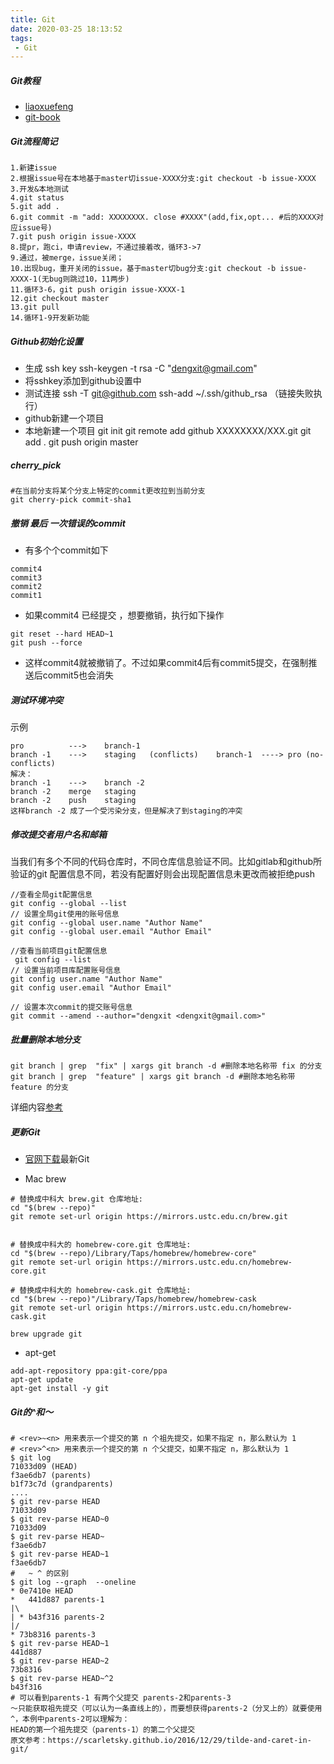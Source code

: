 ```yaml
---
title: Git
date: 2020-03-25 18:13:52
tags: 
 - Git
---
```



##### Git教程
* [liaoxuefeng](https://www.liaoxuefeng.com/wiki/896043488029600)
* [git-book](https://git-scm.com/book/zh/v2)

##### Git流程简记
```
1.新建issue
2.根据issue号在本地基于master切issue-XXXX分支:git checkout -b issue-XXXX
3.开发&本地测试
4.git status
5.git add .
6.git commit -m "add: XXXXXXXX. close #XXXX"(add,fix,opt... #后的XXXX对应issue号)
7.git push origin issue-XXXX
8.提pr，跑ci，申请review，不通过接着改，循环3->7
9.通过，被merge，issue关闭；
10.出现bug，重开关闭的issue，基于master切bug分支:git checkout -b issue-XXXX-1(无bug则跳过10，11两步)
11.循环3-6，git push origin issue-XXXX-1
12.git checkout master
13.git pull
14.循环1-9开发新功能
```
<!-- more -->
##### Github初始化设置
* 生成 ssh key 
ssh-keygen -t rsa -C "dengxit@gmail.com"
* 将sshkey添加到github设置中
* 测试连接
ssh -T git@github.com
ssh-add ~/.ssh/github_rsa （链接失败执行）
* github新建一个项目
* 本地新建一个项目
 git init
 git remote add github XXXXXXXX/XXX.git
 git add .
 git push origin master
 
##### cherry_pick
 ```
 #在当前分支将某个分支上特定的commit更改拉到当前分支
 git cherry-pick commit-sha1
 ```
 
##### 撤销 最后 一次错误的commit
* 有多个个commit如下
```
commit4
commit3
commit2
commit1
```
* 如果commit4 已经提交 ，想要撤销，执行如下操作
```
git reset --hard HEAD~1
git push --force
```
* 这样commit4就被撤销了。不过如果commit4后有commit5提交，在强制推送后commit5也会消失


##### 测试环境冲突
示例
```
pro          --->    branch-1
branch -1    --->    staging   (conflicts)    branch-1  ----> pro (no-conflicts)
解决：
branch -1    --->    branch -2
branch -2    merge   staging
branch -2    push    staging
这样branch -2 成了一个受污染分支，但是解决了到staging的冲突
```

##### 修改提交者用户名和邮箱
当我们有多个不同的代码仓库时，不同仓库信息验证不同。比如gitlab和github所验证的git 配置信息不同，若没有配置好则会出现配置信息未更改而被拒绝push
```
//查看全局git配置信息
git config --global --list 
// 设置全局git使用的账号信息
git config --global user.name "Author Name"
git config --global user.email "Author Email"
 
//查看当前项目git配置信息
 git config --list 
// 设置当前项目库配置账号信息
git config user.name "Author Name"
git config user.email "Author Email"

// 设置本次commit的提交账号信息
git commit --amend --author="dengxit <dengxit@gmail.com>"

```

##### 批量删除本地分支
```
git branch | grep  "fix" | xargs git branch -d #删除本地名称带 fix 的分支
git branch | grep  "feature" | xargs git branch -d #删除本地名称带 feature 的分支
```

详细内容[参考](https://juejin.im/post/5c3b013a5188252580051517)

##### 更新Git

* [官网下载](https://git-scm.com/download)最新Git

* Mac brew
```
# 替换成中科大 brew.git 仓库地址:
cd "$(brew --repo)"
git remote set-url origin https://mirrors.ustc.edu.cn/brew.git
 
 
# 替换成中科大的 homebrew-core.git 仓库地址:
cd "$(brew --repo)/Library/Taps/homebrew/homebrew-core"
git remote set-url origin https://mirrors.ustc.edu.cn/homebrew-core.git

# 替换成中科大的 homebrew-cask.git 仓库地址:
cd "$(brew --repo)"/Library/Taps/homebrew/homebrew-cask
git remote set-url origin https://mirrors.ustc.edu.cn/homebrew-cask.git

brew upgrade git
```
* apt-get
```
add-apt-repository ppa:git-core/ppa
apt-get update
apt-get install -y git
```

##### Git的^和～

```
# <rev>~<n> 用来表示一个提交的第 n 个祖先提交，如果不指定 n，那么默认为 1
# <rev>^<n> 用来表示一个提交的第 n 个父提交，如果不指定 n，那么默认为 1
$ git log
71033d09 (HEAD)
f3ae6db7 (parents)
b1f73c7d (grandparents)
....
$ git rev-parse HEAD  
71033d09
$ git rev-parse HEAD~0
71033d09
$ git rev-parse HEAD~
f3ae6db7
$ git rev-parse HEAD~1
f3ae6db7
#   ~ ^ 的区别
$ git log --graph  --oneline
* 0e7410e HEAD
*   441d887 parents-1
|\
| * b43f316 parents-2
|/
* 73b8316 parents-3
$ git rev-parse HEAD~1
441d887
$ git rev-parse HEAD~2
73b8316
$ git rev-parse HEAD~^2
b43f316
# 可以看到parents-1 有两个父提交 parents-2和parents-3
～只能获取祖先提交（可以认为一条直线上的），而要想获得parents-2（分叉上的）就要使用^，本例中parents-2可以理解为：
HEAD的第一个祖先提交（parents-1）的第二个父提交
原文参考：https://scarletsky.github.io/2016/12/29/tilde-and-caret-in-git/
```


